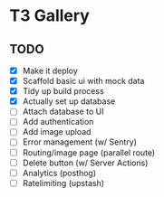 # T3 Gallery

## TODO

- [x] Make it deploy
- [x] Scaffold basic ui with mock data
- [x] Tidy up build process
- [x] Actually set up database
- [ ] Attach database to UI
- [ ] Add authentication
- [ ] Add image upload
- [ ] Error management (w/ Sentry)
- [ ] Routing/image page (parallel route)
- [ ] Delete button (w/ Server Actions)
- [ ] Analytics (posthog)
- [ ] Ratelimiting (upstash)